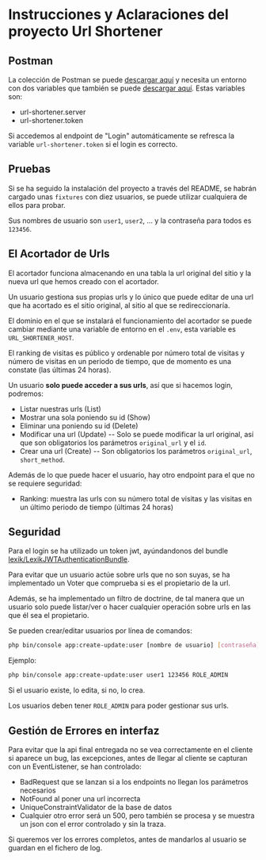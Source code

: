 Instrucciones y Aclaraciones del proyecto Url Shortener
============================

## Postman
La colección de Postman se puede [descargar aquí](https://raw.githubusercontent.com/Pacolmg/url-shortener/master/doc/url-shortener.postman_collection.json) y necesita un entorno con dos variables que también se puede [descargar aquí](https://raw.githubusercontent.com/Pacolmg/url-shortener/master/doc/url-shortener-local.postman_environment.json). Estas variables son:
 - url-shortener.server
 - url-shortener.token
 
 Si accedemos al endpoint de "Login"  automáticamente se refresca la variable `url-shortener.token` si el login es correcto.
 
## Pruebas
Si se ha seguido la instalación del proyecto a través del README, se habrán cargado unas `fixtures` con diez usuarios, se puede utilizar cualquiera de ellos para probar.

Sus nombres de usuario son `user1`, `user2`, ... y la contraseña para todos es `123456`.


## El Acortador de Urls

El acortador funciona almacenando en una tabla la url original del sitio y la nueva url que hemos creado con el acortador.

Un usuario gestiona sus propias urls y lo único que puede editar de una url que ha acortado es el sitio original, al sitio al que se redireccionaría.

El dominio en el que se instalará el funcionamiento del acortador se puede cambiar mediante una variable de entorno en el `.env`, esta variable es `URL_SHORTENER_HOST`. 

El ranking de visitas es público y ordenable por número total de visitas y número de visitas en un periodo de tiempo, que de momento es una constate (las últimas 24 horas).

Un usuario **solo puede acceder a sus urls**, así que si hacemos login, podremos:
 - Listar nuestras urls (List)
 - Mostrar una sola poniendo su id (Show)
 - Eliminar una poniendo su id (Delete)
 - Modificar una url (Update)
  -- Solo se puede modificar la url original, así que son obligatorios los parámetros `original_url` y el `id`.
 - Crear una url (Create)
  -- Son obligatorios los parámetros `original_url`, `short_method`.
  
Además de lo que puede hacer el usuario, hay otro endpoint para el que no se requiere seguridad:
 - Ranking: muestra las urls con su número total de visitas y las visitas en un último periodo de tiempo (últimas 24 horas)


  ## Seguridad
  Para el login se ha utilizado un token jwt, ayúndandonos del bundle [lexik/LexikJWTAuthenticationBundle](https://github.com/lexik/LexikJWTAuthenticationBundle).
  
  Para evitar que un usuario actúe sobre urls que no son suyas, se ha implementado un Voter que comprueba si es el propietario de la url.
  
  Además, se ha implementado un filtro de doctrine, de tal manera que un usuario solo puede listar/ver o hacer cualquier operación sobre urls en las que él sea el propietario. 
  
  Se pueden crear/editar usuarios por línea de comandos:
  ```sh
  php bin/console app:create-update:user [nombre de usuario] [contraseña] [roles separados por comas]
  ```
  Ejemplo:
  ```sh
  php bin/console app:create-update:user user1 123456 ROLE_ADMIN
  ```
  
  Si el usuario existe, lo edita, si no, lo crea.
 
  
  Los usuarios deben tener `ROLE_ADMIN` para poder gestionar sus urls.

  ## Gestión de Errores en interfaz
  Para evitar que la api final entregada no se vea correctamente en el cliente si aparece un bug, las excepciones, antes de llegar al cliente se capturan con un EventListener, se han controlado: 
   - BadRequest que se lanzan si a los endpoints no llegan los parámetros necesarios
   - NotFound al poner una url incorrecta
   - UniqueConstraintValidator de la base de datos
   - Cualquier otro error será un 500, pero también se procesa y se muestra un json con el error controlado y sin la traza.
   
   Si queremos ver los errores completos, antes de mandarlos al usuario se guardan en el fichero de log.
